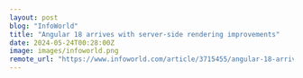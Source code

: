 ```yaml
---
layout: post
blog: "InfoWorld"
title: "Angular 18 arrives with server-side rendering improvements"
date: 2024-05-24T00:28:00Z
image: images/infoworld.png
remote_url: "https://www.infoworld.com/article/3715455/angular-18-arrives-with-server-side-rendering-improvements.html#tk.rss_applicationdevelopment"
---
```

